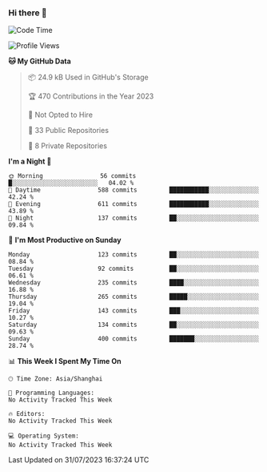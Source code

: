 ### Hi there 👋

<!--
**robinWongM/robinWongM** is a ✨ _special_ ✨ repository because its `README.md` (this file) appears on your GitHub profile.

Here are some ideas to get you started:

- 🔭 I’m currently working on ...
- 🌱 I’m currently learning ...
- 👯 I’m looking to collaborate on ...
- 🤔 I’m looking for help with ...
- 💬 Ask me about ...
- 📫 How to reach me: ...
- 😄 Pronouns: ...
- ⚡ Fun fact: ...
-->

<!--START_SECTION:waka-->
![Code Time](http://img.shields.io/badge/Code%20Time-121%20hrs%2034%20mins-blue)

![Profile Views](http://img.shields.io/badge/Profile%20Views-0-blue)

**🐱 My GitHub Data** 

> 📦 24.9 kB Used in GitHub's Storage 
 > 
> 🏆 470 Contributions in the Year 2023
 > 
> 🚫 Not Opted to Hire
 > 
> 📜 33 Public Repositories 
 > 
> 🔑 8 Private Repositories 
 > 
**I'm a Night 🦉** 

```text
🌞 Morning                56 commits          █░░░░░░░░░░░░░░░░░░░░░░░░   04.02 % 
🌆 Daytime                588 commits         ███████████░░░░░░░░░░░░░░   42.24 % 
🌃 Evening                611 commits         ███████████░░░░░░░░░░░░░░   43.89 % 
🌙 Night                  137 commits         ██░░░░░░░░░░░░░░░░░░░░░░░   09.84 % 
```
📅 **I'm Most Productive on Sunday** 

```text
Monday                   123 commits         ██░░░░░░░░░░░░░░░░░░░░░░░   08.84 % 
Tuesday                  92 commits          ██░░░░░░░░░░░░░░░░░░░░░░░   06.61 % 
Wednesday                235 commits         ████░░░░░░░░░░░░░░░░░░░░░   16.88 % 
Thursday                 265 commits         █████░░░░░░░░░░░░░░░░░░░░   19.04 % 
Friday                   143 commits         ███░░░░░░░░░░░░░░░░░░░░░░   10.27 % 
Saturday                 134 commits         ██░░░░░░░░░░░░░░░░░░░░░░░   09.63 % 
Sunday                   400 commits         ███████░░░░░░░░░░░░░░░░░░   28.74 % 
```


📊 **This Week I Spent My Time On** 

```text
🕑︎ Time Zone: Asia/Shanghai

💬 Programming Languages: 
No Activity Tracked This Week

🔥 Editors: 
No Activity Tracked This Week

💻 Operating System: 
No Activity Tracked This Week
```


 Last Updated on 31/07/2023 16:37:24 UTC
<!--END_SECTION:waka-->
